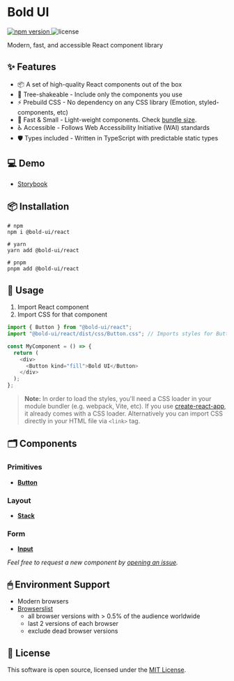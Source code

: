 # Bold UI

<p>
  <a href="https://www.npmjs.com/package/@bold-ui/react">
    <img src="https://img.shields.io/npm/v/@bold-ui/react?style=flat-square" alt="npm version" />
  </a>
  <!-- <a href="https://www.npmjs.com/package/@bold-ui/react">
    <img src="https://img.shields.io/npm/dw/@bold-ui/react?style=flat-square" alt="npm downloads" />
  </a>
  <img src="https://img.shields.io/bundlephobia/minzip/@bold-ui/react?style=flat-square" alt="size" />
  <a href="https://www.jsdelivr.com/package/npm/@bold-ui/react">
    <img src="https://data.jsdelivr.com/v1/package/npm/@bold-ui/react/badge" alt="jsdelivr" />
  </a> -->
  <img src="https://img.shields.io/npm/l/@bold-ui/react?style=flat-square" alt="license" />
</p>

Modern, fast, and accessible React component library

## ✨ Features

- 📦 A set of high-quality React components out of the box
- 🌲 Tree-shakeable - Include only the components you use
- ⚡ Prebuild CSS - No dependency on any CSS library (Emotion, styled-components, etc)
- 🚀 Fast & Small - Light-weight components. Check [bundle size](https://bundlephobia.com/package/@bold-ui/react).
- ♿ Accessible - Follows Web Accessibility Initiative (WAI) standards
- 🛡️ Types included - Written in TypeScript with predictable static types

## 💻 Demo

- [Storybook](https://main--64797a8b450504bdbcae2912.chromatic.com)

## 📦 Installation

```
# npm
npm i @bold-ui/react

# yarn
yarn add @bold-ui/react

# pnpm
pnpm add @bold-ui/react
```

## 🔨 Usage

1. Import React component
1. Import CSS for that component

```javascript
import { Button } from "@bold-ui/react";
import "@bold-ui/react/dist/css/Button.css"; // Imports styles for Button component only

const MyComponent = () => {
  return (
    <div>
      <Button kind="fill">Bold UI</Button>
    </div>
  );
};
```

> **Note:** In order to load the styles, you'll need a CSS loader in your module bundler (e.g. webpack, Vite, etc). If you use [create-react-app](https://create-react-app.dev/), it already comes with a CSS loader. Alternatively you can import CSS directly in your HTML file via `<link>` tag.

## 🗂 Components

### Primitives

- [**Button**](https://github.com/PawanKolhe/bold-ui/blob/main/packages/react/src/components/Button/Button.types.ts)

### Layout

- [**Stack**](https://github.com/PawanKolhe/bold-ui/blob/main/packages/react/src/components/Stack/Stack.types.ts)

### Form

- [**Input**](https://github.com/PawanKolhe/bold-ui/blob/main/packages/react/src/components/Input/Input.types.ts)

_Feel free to request a new component by [opening an issue](https://github.com/PawanKolhe/bold-ui/issues)._

## 🖱 Environment Support

- Modern browsers
- [Browserslist](https://browsersl.ist/#q=defaults)
  - all browser versions with > 0.5% of the audience worldwide
  - last 2 versions of each browser
  - exclude dead browser versions

## 📜 License

This software is open source, licensed under the [MIT License](https://github.com/PawanKolhe/bold-ui/blob/main/LICENSE).
